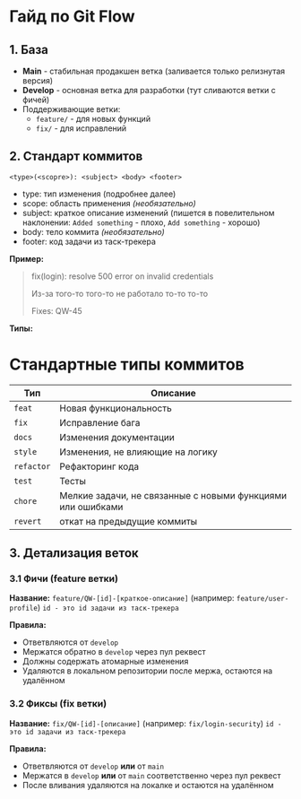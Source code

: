 # Гайд по Git Flow

## 1. База
- **Main** - стабильная продакшен ветка (заливается только релизнутая версия)
- **Develop** - основная ветка для разработки (тут сливаются ветки с фичей)
- Поддерживающие ветки:
    - `feature/` - для новых функций
    - `fix/` - для исправлений

## 2. Стандарт коммитов
`<type>(<scopre>): <subject> <body> <footer>`
- type: тип изменения (подробнее далее)
- scope: область применения _(необязательно)_
- subject: краткое описание изменений (пишется в повелительном наклонении: `Added something` - плохо, `Add something` - хорошо)
- body: тело коммита _(необязательно)_
- footer: код задачи из таск-трекера

**Пример:**
>fix(login): resolve 500 error on invalid credentials
> 
> Из-за того-то того-то не работало то-то то-то
> 
>Fixes: QW-45

**Типы:**
# Стандартные типы коммитов

| Тип        | Описание                                                    |
|------------|-------------------------------------------------------------|
| `feat`     | Новая функциональность                                      |
| `fix`      | Исправление бага                                            |
| `docs`     | Изменения документации                                      |
| `style`    | Изменения, не влияющие на логику                            |
| `refactor` | Рефакторинг кода                                            |
| `test`     | Тесты                                                       |
| `chore`    | Мелкие задачи, не связанные с новыми функциями или ошибками |
| `revert`   | откат на предыдущие коммиты                                 |


## 3. Детализация веток

### 3.1 Фичи (feature ветки)
**Название:** `feature/QW-[id]-[краткое-описание]` (например: `feature/user-profile`)
`id - это id задачи из таск-трекера`

**Правила:**
- Ответвляются от `develop`
- Мержатся обратно в `develop` через пул реквест
- Должны содержать атомарные изменения
- Удаляются в локальном репозитории после мержа, остаются на удалённом

### 3.2 Фиксы (fix ветки)
**Название:** `fix/QW-[id]-[описание]` (например: `fix/login-security`)
`id - это id задачи из таск-трекера`

**Правила:**
- Ответвляются от `develop` **или** от `main`
- Мержатся в `develop` **или** от `main` соответственно через пул реквест
- После вливания удаляются на локалке и остаются на удалённом